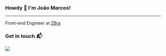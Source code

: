 ### Howdy 👋 I'm João Marcos!
---

Front-end Engineer at <a href="https://zbra.dev">ZBra </a>

<!-- ### Current stack 
<div>
  <img src="https://img.shields.io/badge/React-20232A?style=for-the-badge&logo=react&logoColor=61DAFB"/>  
  <img src="https://img.shields.io/badge/Angular-DD0031?style=for-the-badge&logo=angular&logoColor=white"/>
  <img src="https://img.shields.io/badge/Sass-CC6699?style=for-the-badge&logo=sass&logoColor=white"/>  
  <img src="https://img.shields.io/badge/C%23-239120?style=for-the-badge&logo=c-sharp&logoColor=white"/>
  <img src="https://img.shields.io/badge/PostgreSQL-316192?style=for-the-badge&logo=postgresql&logoColor=white"/>
  <img src="https://img.shields.io/badge/MongoDB-4EA94B?style=for-the-badge&logo=mongodb&logoColor=white"/>  
  <img src="https://img.shields.io/badge/Docker-2CA5E0?style=for-the-badge&logo=docker&logoColor=white"/>   
</div> -->

<!-- ### Studying
<div>
  <img src="https://img.shields.io/badge/Vue.js-35495E?style=for-the-badge&logo=vue.js&logoColor=4FC08D"/>  
</div>
 -->
### Get in touch :mailbox_with_mail:

<a href="https://www.linkedin.com/in/joao-marcos-santos">
    <img src="https://img.shields.io/badge/linkedin-%230077B5.svg?&style=for-the-badge&logo=linkedin&logoColor=white" />
</a>
